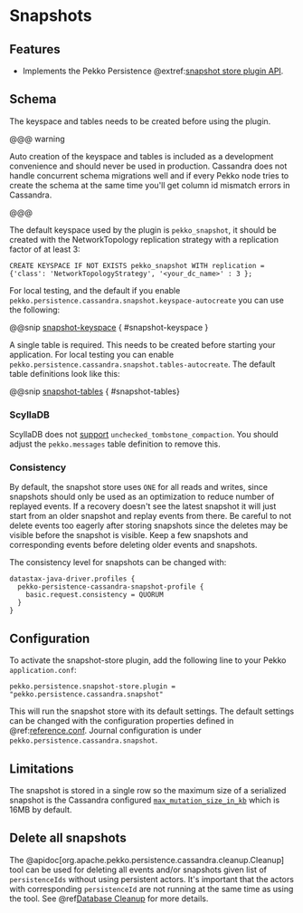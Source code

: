 # Snapshots

## Features

- Implements the Pekko Persistence @extref:[snapshot store plugin API](pekko:persistence-journals.html#snapshot-store-plugin-api).

## Schema

The keyspace and tables needs to be created before using the plugin. 
  
@@@ warning

Auto creation of the keyspace and tables
is included as a development convenience and should never be used in production. Cassandra does not handle
concurrent schema migrations well and if every Pekko node tries to create the schema at the same time you'll
get column id mismatch errors in Cassandra.

@@@

The default keyspace used by the plugin is `pekko_snapshot`, it should be created with the
NetworkTopology replication strategy with a replication factor of at least 3:

```
CREATE KEYSPACE IF NOT EXISTS pekko_snapshot WITH replication = {'class': 'NetworkTopologyStrategy', '<your_dc_name>' : 3 }; 
```

For local testing, and the default if you enable `pekko.persistence.cassandra.snapshot.keyspace-autocreate` you can use the following:

@@snip [snapshot-keyspace](/target/snapshot-keyspace.txt) { #snapshot-keyspace } 

A single table is required. This needs to be created before starting your application.
For local testing you can enable `pekko.persistence.cassandra.snapshot.tables-autocreate`.
The default table definitions look like this:

@@snip [snapshot-tables](/target/snapshot-tables.txt) { #snapshot-tables}

### ScyllaDB

ScyllaDB does not [support](https://github.com/apache/incubator-pekko-persistence-cassandra/issues/135)
`unchecked_tombstone_compaction`. You should adjust the `pekko.messages` table definition to remove this.

### Consistency

By default, the snapshot store uses `ONE` for all reads and writes, since snapshots
should only be used as an optimization to reduce number of replayed events.
If a recovery doesn't see the latest snapshot it will just start from an older snapshot
and replay events from there. Be careful to not delete events too eagerly after storing
snapshots since the deletes may be visible before the snapshot is visible. Keep a few
snapshots and corresponding events before deleting older events and snapshots.

The consistency level for snapshots can be changed with:

```
datastax-java-driver.profiles {
  pekko-persistence-cassandra-snapshot-profile {
    basic.request.consistency = QUORUM
  }
}
```

## Configuration

To activate the snapshot-store plugin, add the following line to your Pekko `application.conf`:

    pekko.persistence.snapshot-store.plugin = "pekko.persistence.cassandra.snapshot"

This will run the snapshot store with its default settings. The default settings can be changed with the configuration
properties defined in @ref:[reference.conf](configuration.md#default-configuration). Journal configuration is under 
`pekko.persistence.cassandra.snapshot`.

## Limitations

The snapshot is stored in a single row so the maximum size of a serialized snapshot is the Cassandra configured
[`max_mutation_size_in_kb`](https://cassandra.apache.org/doc/latest/faq/index.html#can-large-blob) which is 16MB by default.

## Delete all snapshots

The @apidoc[org.apache.pekko.persistence.cassandra.cleanup.Cleanup] tool can be used for deleting all events and/or snapshots
given list of `persistenceIds` without using persistent actors. It's important that the actors with corresponding
`persistenceId` are not running at the same time as using the tool. See @ref[Database Cleanup](./cleanup.md) for more details.
